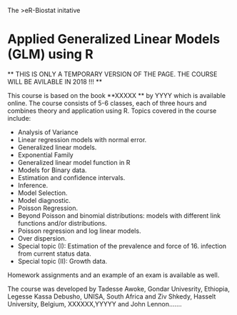  The >eR-Biostat initative
# Applied Generalized Linear Models (GLM) using R 

** THIS IS ONLY A TEMPORARY VERSION OF THE PAGE. THE COURSE WILL BE AVILABLE IN 2018 !!! **

This course is based on the book **XXXXX **  by YYYY which is available online. The course consists of 5-6 classes, each of three hours and combines theory and application using R. Topics covered in the course include:

*   Analysis of Variance
*   Linear regression models with normal error.
*   Generalized linear models.
*   Exponential Family
*   Generalized linear model function in R
*   Models for Binary data.
*   Estimation and confidence intervals.
*   Inference.
*   Model Selection.
*   Model diagnostic.
*   Poisson Regression.
*   Beyond Poisson and binomial distributions: models with different link functions and/or distributions.
*   Poisson regression and log linear models.
*   Over dispersion.
*   Special topic (I): Estimation of the prevalence and force of 16.  infection from current status data.
*   Special topic (II): Growth data.

Homework assignments and an example of an exam is available as well.

The course was developed by Tadesse Awoke, Gondar Univesrity, Ethiopia, Legesse Kassa Debusho, UNISA, South
Africa and Ziv Shkedy, Hasselt University, Belgium, XXXXXX,YYYYY and John Lennon.......

